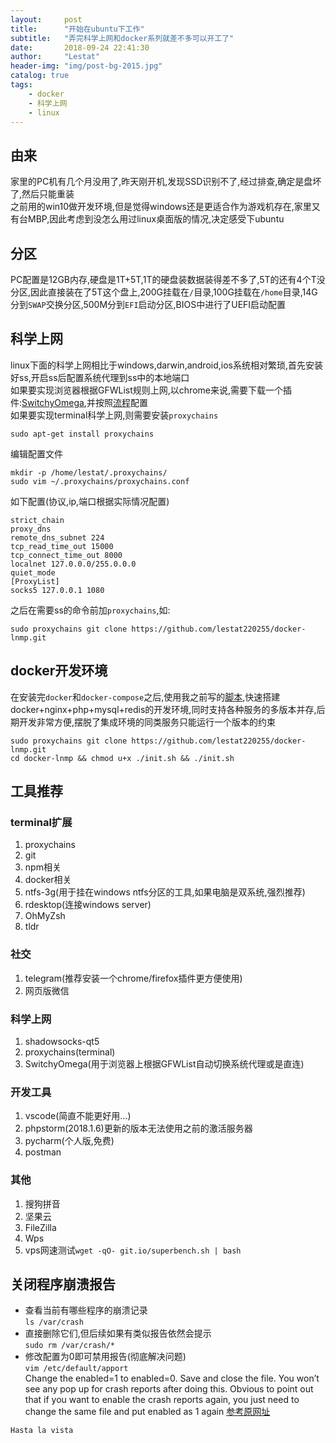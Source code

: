 ```yaml
---
layout:     post
title:      "开始在ubuntu下工作"
subtitle:   "弄完科学上网和docker系列就差不多可以开工了"
date:       2018-09-24 22:41:30
author:     "Lestat"
header-img: "img/post-bg-2015.jpg"
catalog: true
tags:
    - docker
    - 科学上网
    - linux
---
```


## 由来
家里的PC机有几个月没用了,昨天刚开机,发现SSD识别不了,经过排查,确定是盘坏了,然后只能重装  
之前用的win10做开发环境,但是觉得windows还是更适合作为游戏机存在,家里又有台MBP,因此考虑到没怎么用过linux桌面版的情况,决定感受下ubuntu

## 分区
PC配置是12GB内存,硬盘是1T+5T,1T的硬盘装数据装得差不多了,5T的还有4个T没分区,因此直接装在了5T这个盘上,200G挂载在`/`目录,100G挂载在`/home`目录,14G分到`SWAP`交换分区,500M分到`EFI`启动分区,BIOS中进行了UEFI启动配置

## 科学上网
linux下面的科学上网相比于windows,darwin,android,ios系统相对繁琐,首先安装好ss,开启ss后配置系统代理到ss中的本地端口  
如果要实现浏览器根据GFWList规则上网,以chrome来说,需要下载一个插件:[SwitchyOmega](https://chrome.google.com/webstore/detail/proxy-switchyomega/padekgcemlokbadohgkifijomclgjgif?hl=zh-CN),并按照[流程](https://github.com/FelisCatus/SwitchyOmega/wiki/GFWList)配置  
如果要实现terminal科学上网,则需要安装`proxychains`  
```shell
sudo apt-get install proxychains
```
编辑配置文件  
```shell
mkdir -p /home/lestat/.proxychains/
sudo vim ~/.proxychains/proxychains.conf
```
如下配置(协议,ip,端口根据实际情况配置)
```
strict_chain
proxy_dns
remote_dns_subnet 224
tcp_read_time_out 15000
tcp_connect_time_out 8000
localnet 127.0.0.0/255.0.0.0
quiet_mode
[ProxyList]
socks5 127.0.0.1 1080
```
之后在需要ss的命令前加`proxychains`,如:
```
sudo proxychains git clone https://github.com/lestat220255/docker-lnmp.git
```

## docker开发环境
在安装完`docker`和`docker-compose`之后,使用我之前写的[脚本](https://github.com/lestat220255/docker-lnmp),快速搭建docker+nginx+php+mysql+redis的开发环境,同时支持各种服务的多版本并存,后期开发非常方便,摆脱了集成环境的同类服务只能运行一个版本的约束
```
sudo proxychains git clone https://github.com/lestat220255/docker-lnmp.git
cd docker-lnmp && chmod u+x ./init.sh && ./init.sh
```

## 工具推荐
### terminal扩展
1. proxychains
2. git
3. npm相关
4. docker相关
5. ntfs-3g(用于挂在windows ntfs分区的工具,如果电脑是双系统,强烈推荐)
6. rdesktop(连接windows server)
7. OhMyZsh
8. tldr

### 社交
1. telegram(推荐安装一个chrome/firefox插件更方便使用)
2. 网页版微信

### 科学上网
1. shadowsocks-qt5
2. proxychains(terminal)
3. SwitchyOmega(用于浏览器上根据GFWList自动切换系统代理或是直连)

### 开发工具
1. vscode(简直不能更好用...)
2. phpstorm(2018.1.6)更新的版本无法使用之前的激活服务器
3. pycharm(个人版,免费)
4. postman

### 其他
1. 搜狗拼音
2. 坚果云
3. FileZilla
4. Wps
5. vps网速测试`wget -qO- git.io/superbench.sh | bash`

## 关闭程序崩溃报告
* 查看当前有哪些程序的崩溃记录  
`ls /var/crash`
* 直接删除它们,但后续如果有类似报告依然会提示  
`sudo rm /var/crash/*`  
* 修改配置为0即可禁用报告(彻底解决问题)  
`vim /etc/default/apport`  
Change the enabled=1 to enabled=0. Save and close the file. You won’t see any pop up for crash reports after doing this. Obvious to point out that if you want to enable the crash reports again, you just need to change the same file and put enabled as 1 again
[参考原网址](https://itsfoss.com/how-to-fix-system-program-problem-detected-ubuntu/)


```
Hasta la vista
```